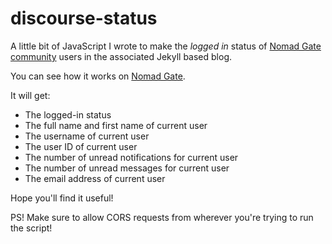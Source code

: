 # discourse-status

A little bit of JavaScript I wrote to make the _logged in_ status of [Nomad Gate community](https://community.nomadgate.com) users in the associated Jekyll based blog.

You can see how it works on [Nomad Gate](https://nomadgate.com).

It will get:

- The logged-in status
- The full name and first name of current user
- The username of current user
- The user ID of current user
- The number of unread notifications for current user
- The number of unread messages for current user
- The email address of current user

Hope you'll find it useful!

PS! Make sure to allow CORS requests from wherever you're trying to run the script!

